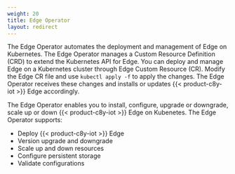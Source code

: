 ```yaml
---
weight: 20
title: Edge Operator
layout: redirect
---
```


The Edge Operator automates the deployment and management of Edge on Kubernetes. The Edge Operator manages a Custom Resource Definition (CRD) to extend the Kubernetes API for Edge. You can deploy and manage Edge on a Kubernetes cluster through Edge Custom Resource (CR). Modify the Edge CR file and use `kubectl apply -f` to apply the changes. The Edge Operator receives these changes and installs or updates {{< product-c8y-iot >}} Edge accordingly.

The Edge Operator enables you to install, configure, upgrade or downgrade, scale up or down {{< product-c8y-iot >}} Edge on Kubenetes. The Edge Operator supports:
- Deploy {{< product-c8y-iot >}} Edge
- Version upgrade and downgrade
- Scale up and down resources
- Configure persistent storage
- Validate configurations